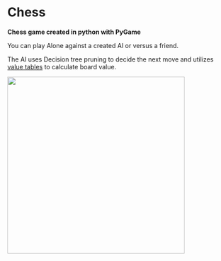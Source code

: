 # Chess
**Chess game created in python with PyGame**

You can play Alone against a created AI or versus a friend.

The AI uses Decision tree pruning to decide the next move and utilizes [value tables](https://chessprogramming.wikispaces.com/Simplified+evaluation+function) to calculate board value.

<img src="https://user-images.githubusercontent.com/114820268/213496127-e8cdb69d-edb5-4086-b302-3fc02b87df68.png" width="400" heigth ="400">
